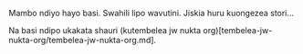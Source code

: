 Mambo ndiyo hayo basi. Swahili lipo wavutini. Jiskia huru kuongezea stori...

Na basi ndipo ukakata shauri (kutembelea jw nukta org)[tembelea-jw-nukta-org/tembelea-jw-nukta-org.md].
